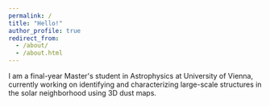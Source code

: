 ```yaml
---
permalink: /
title: "Hello!"
author_profile: true
redirect_from: 
  - /about/
  - /about.html
---
```


I am a final-year Master's student in Astrophysics at University of Vienna, currently working on identifying and characterizing large-scale structures in the solar neighborhood using 3D dust maps.
